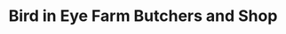 ---
title: "Bird in Eye Farm Butchers and Shop"
url: /framfield/bird-in-eye-farm-butchers-and-shop/
shop: butcher
---